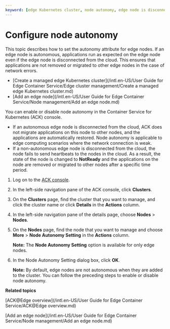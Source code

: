 ```yaml
---
keyword: [edge Kubernetes cluster, node autonomy, edge node is disconnected from the cloud]
---
```


# Configure node autonomy

This topic describes how to set the autonomy attribute for edge nodes. If an edge node is autonomous, applications run as expected on the edge node even if the edge node is disconnected from the cloud. This ensures that applications are not removed or migrated to other edge nodes in the case of network errors.

-   [Create a managed edge Kubernetes cluster](/intl.en-US/User Guide for Edge Container Service/Edge cluster management/Create a managed edge Kubernetes cluster.md)
-   [Add an edge node](/intl.en-US/User Guide for Edge Container Service/Node management/Add an edge node.md)

You can enable or disable node autonomy in the Container Service for Kubernetes \(ACK\) console.

-   If an autonomous edge node is disconnected from the cloud, ACK does not migrate applications on this node to other nodes, and the applications are automatically restored. Node autonomy is applicable to edge computing scenarios where the network connection is weak.
-   If a non-autonomous edge node is disconnected from the cloud, the node fails to send heartbeats to the nodes in the cloud. As a result, the state of the node is changed to **NotReady** and the applications on the node are removed or migrated to other nodes after a specific time period.

1.  Log on to the [ACK console](https://cs.console.aliyun.com).

2.  In the left-side navigation pane of the ACK console, click **Clusters**.

3.  On the **Clusters** page, find the cluster that you want to manage, and click the cluster name or click **Details** in the **Actions** column.

4.  In the left-side navigation pane of the details page, choose **Nodes** \> **Nodes**.

5.  On the **Nodes** page, find the node that you want to manage and choose **More** \> **Node Autonomy Setting** in the **Actions** column.

    **Note:** The **Node Autonomy Setting** option is available for only edge nodes.

6.  In the Node Autonomy Setting dialog box, click **OK**.

    **Note:** By default, edge nodes are not autonomous when they are added to the cluster. You can follow the preceding steps to enable or disable node autonomy.


**Related topics**  


[ACK@Edge overview](/intl.en-US/User Guide for Edge Container Service/ACK@Edge overview.md)

[Add an edge node](/intl.en-US/User Guide for Edge Container Service/Node management/Add an edge node.md)

